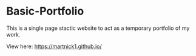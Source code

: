 # Basic-Portfolio

This is a single page stactic website to act as a temporary portfolio of my work. 

View here: https://martnick1.github.io/
